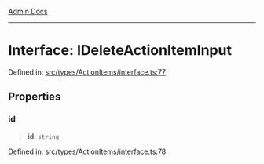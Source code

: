 [Admin Docs](/)

***

# Interface: IDeleteActionItemInput

Defined in: [src/types/ActionItems/interface.ts:77](https://github.com/PalisadoesFoundation/talawa-admin/blob/main/src/types/ActionItems/interface.ts#L77)

## Properties

### id

> **id**: `string`

Defined in: [src/types/ActionItems/interface.ts:78](https://github.com/PalisadoesFoundation/talawa-admin/blob/main/src/types/ActionItems/interface.ts#L78)
